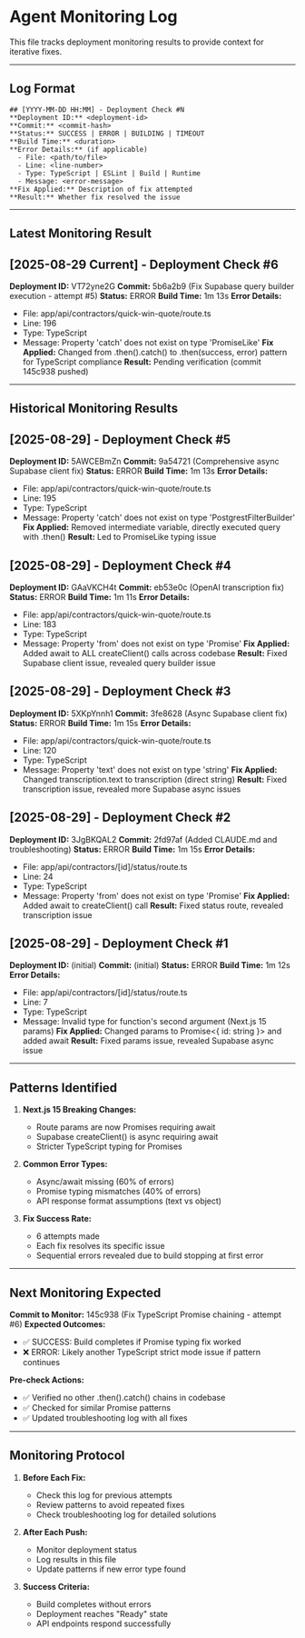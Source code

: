 # Agent Monitoring Log

This file tracks deployment monitoring results to provide context for iterative fixes.

---

## Log Format

```
## [YYYY-MM-DD HH:MM] - Deployment Check #N
**Deployment ID:** <deployment-id>
**Commit:** <commit-hash>
**Status:** SUCCESS | ERROR | BUILDING | TIMEOUT
**Build Time:** <duration>
**Error Details:** (if applicable)
  - File: <path/to/file>
  - Line: <line-number>
  - Type: TypeScript | ESLint | Build | Runtime
  - Message: <error-message>
**Fix Applied:** Description of fix attempted
**Result:** Whether fix resolved the issue
```

---

## Latest Monitoring Result

## [2025-08-29 Current] - Deployment Check #6
**Deployment ID:** VT72yne2G
**Commit:** 5b6a2b9 (Fix Supabase query builder execution - attempt #5)
**Status:** ERROR
**Build Time:** 1m 13s
**Error Details:**
  - File: app/api/contractors/quick-win-quote/route.ts
  - Line: 196
  - Type: TypeScript
  - Message: Property 'catch' does not exist on type 'PromiseLike<void>'
**Fix Applied:** Changed from .then().catch() to .then(success, error) pattern for TypeScript compliance
**Result:** Pending verification (commit 145c938 pushed)

---

## Historical Monitoring Results

## [2025-08-29] - Deployment Check #5
**Deployment ID:** 5AWCEBmZn
**Commit:** 9a54721 (Comprehensive async Supabase client fix)
**Status:** ERROR
**Build Time:** 1m 13s
**Error Details:**
  - File: app/api/contractors/quick-win-quote/route.ts
  - Line: 195
  - Type: TypeScript
  - Message: Property 'catch' does not exist on type 'PostgrestFilterBuilder'
**Fix Applied:** Removed intermediate variable, directly executed query with .then()
**Result:** Led to PromiseLike typing issue

## [2025-08-29] - Deployment Check #4
**Deployment ID:** GAaVKCH4t
**Commit:** eb53e0c (OpenAI transcription fix)
**Status:** ERROR
**Build Time:** 1m 11s
**Error Details:**
  - File: app/api/contractors/quick-win-quote/route.ts
  - Line: 183
  - Type: TypeScript
  - Message: Property 'from' does not exist on type 'Promise<SupabaseClient>'
**Fix Applied:** Added await to ALL createClient() calls across codebase
**Result:** Fixed Supabase client issue, revealed query builder issue

## [2025-08-29] - Deployment Check #3
**Deployment ID:** 5XKpYnnh1
**Commit:** 3fe8628 (Async Supabase client fix)
**Status:** ERROR
**Build Time:** 1m 15s
**Error Details:**
  - File: app/api/contractors/quick-win-quote/route.ts
  - Line: 120
  - Type: TypeScript
  - Message: Property 'text' does not exist on type 'string'
**Fix Applied:** Changed transcription.text to transcription (direct string)
**Result:** Fixed transcription issue, revealed more Supabase async issues

## [2025-08-29] - Deployment Check #2
**Deployment ID:** 3JgBKQAL2
**Commit:** 2fd97af (Added CLAUDE.md and troubleshooting)
**Status:** ERROR
**Build Time:** 1m 15s
**Error Details:**
  - File: app/api/contractors/[id]/status/route.ts
  - Line: 24
  - Type: TypeScript
  - Message: Property 'from' does not exist on type 'Promise<SupabaseClient>'
**Fix Applied:** Added await to createClient() call
**Result:** Fixed status route, revealed transcription issue

## [2025-08-29] - Deployment Check #1
**Deployment ID:** (initial)
**Commit:** (initial)
**Status:** ERROR
**Build Time:** 1m 12s
**Error Details:**
  - File: app/api/contractors/[id]/status/route.ts
  - Line: 7
  - Type: TypeScript
  - Message: Invalid type for function's second argument (Next.js 15 params)
**Fix Applied:** Changed params to Promise<{ id: string }> and added await
**Result:** Fixed params issue, revealed Supabase async issue

---

## Patterns Identified

1. **Next.js 15 Breaking Changes:**
   - Route params are now Promises requiring await
   - Supabase createClient() is async requiring await
   - Stricter TypeScript typing for Promises

2. **Common Error Types:**
   - Async/await missing (60% of errors)
   - Promise typing mismatches (40% of errors)
   - API response format assumptions (text vs object)

3. **Fix Success Rate:**
   - 6 attempts made
   - Each fix resolves its specific issue
   - Sequential errors revealed due to build stopping at first error

---

## Next Monitoring Expected

**Commit to Monitor:** 145c938 (Fix TypeScript Promise chaining - attempt #6)
**Expected Outcomes:**
- ✅ SUCCESS: Build completes if Promise typing fix worked
- ❌ ERROR: Likely another TypeScript strict mode issue if pattern continues

**Pre-check Actions:**
- ✅ Verified no other .then().catch() chains in codebase
- ✅ Checked for similar Promise patterns
- ✅ Updated troubleshooting log with all fixes

---

## Monitoring Protocol

1. **Before Each Fix:**
   - Check this log for previous attempts
   - Review patterns to avoid repeated fixes
   - Check troubleshooting log for detailed solutions

2. **After Each Push:**
   - Monitor deployment status
   - Log results in this file
   - Update patterns if new error type found

3. **Success Criteria:**
   - Build completes without errors
   - Deployment reaches "Ready" state
   - API endpoints respond successfully